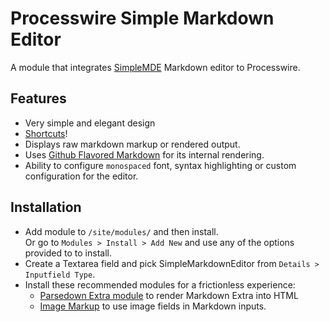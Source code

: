# Processwire Simple Markdown Editor

A module that integrates [SimpleMDE](https://simplemde.com/) Markdown editor to Processwire.

## Features
+ Very simple and elegant design
+ [Shortcuts](https://github.com/NextStepWebs/simplemde-markdown-editor#keyboard-shortcuts)!
+ Displays raw markdown markup or rendered output.
+ Uses [Github Flavored Markdown](https://guides.github.com/features/mastering-markdown/) for its internal rendering.
+ Ability to configure `monospaced` font, syntax highlighting or custom configuration for the editor.

## Installation
+ Add module to `/site/modules/` and then install.  
  Or go to `Modules > Install > Add New` and use any of the options provided to to install.
+ Create a Textarea field and pick SimpleMarkdownEditor from `Details > Inputfield Type`. 
+ Install these recommended modules for a frictionless experience:
  + [Parsedown Extra module](http://modules.processwire.com/modules/textformatter-parsedown-extra-plugin/) to render Markdown Extra into HTML
  + [Image Markup](http://modules.processwire.com/modules/textformatter-image-field-markup/) to use image fields in Markdown inputs.


